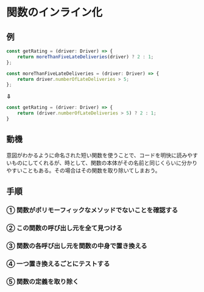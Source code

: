 # 関数のインライン化

## 例

```typeScript
const getRating = (driver: Driver) => {
    return moreThanFiveLateDeliveries(driver) ? 2 : 1;
};

const moreThanFiveLateDeliveries = (driver: Driver) => {
    return driver.numberOfLateDeliveries > 5;
};
```

**⇩**

```typeScript
const getRating = (driver: Driver) => {
    return (driver.numberOfLateDeliveries > 5) ? 2 : 1;
}
```

## 動機

意図がわかるように命名された短い関数を使うことで、コードを明快に読みやすいものにしてくれるが、時として、関数の本体がその名前と同じくらいに分かりやすいこともある。その場合はその関数を取り除いてしまおう。

## 手順

### ① 関数がポリモーフィックなメソッドでないことを確認する

### ② この関数の呼び出し元を全て見つける

### ③ 関数の各呼び出し元を関数の中身で置き換える

### ④ 一つ置き換えるごとにテストする

### ⑤ 関数の定義を取り除く
